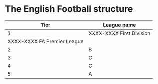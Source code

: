 # The English Football structure

| Tier    | League name |
| -------- | ------- |
| 1  | XXXX-XXXX First Division 
       XXXX-XXXX FA Premier League|
| 2 | B |
| 3 | C |
| 4 | C |
| 5 | A |
